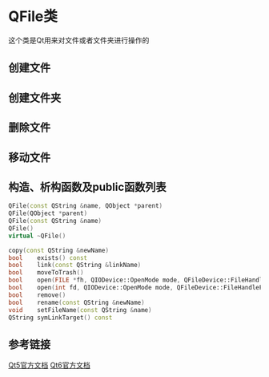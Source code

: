# QFile类

这个类是Qt用来对文件或者文件夹进行操作的



## 创建文件



## 创建文件夹

## 删除文件

## 移动文件

## 构造、析构函数及public函数列表

```cpp
QFile(const QString &name, QObject *parent)
QFile(QObject *parent)
QFile(const QString &name)
QFile()
virtual	~QFile()
```

```cpp
copy(const QString &newName)
bool	exists() const
bool	link(const QString &linkName)
bool	moveToTrash()
bool	open(FILE *fh, QIODevice::OpenMode mode, QFileDevice::FileHandleFlags handleFlags = DontCloseHandle)
bool	open(int fd, QIODevice::OpenMode mode, QFileDevice::FileHandleFlags handleFlags = DontCloseHandle)
bool	remove()
bool	rename(const QString &newName)
void	setFileName(const QString &name)
QString	symLinkTarget() const
```

## 参考链接

[Qt5官方文档](https://doc.qt.io/qt-5/qfile.html)
[Qt6官方文档](https://doc.qt.io/qt-6/qfile.html)
